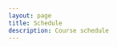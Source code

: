 ```yaml
---
layout: page
title: Schedule
description: Course schedule
---
```



<html lang='en'>
  <head>
    <meta charset='utf-8' />
    <script src='https://cdn.jsdelivr.net/npm/fullcalendar@6.1.11/index.global.min.js'></script>
    <script src="https://cdn.jsdelivr.net/npm/@fullcalendar/google-calendar@6.1.11/index.global.min.js"></script>
    <script>

      document.addEventListener('DOMContentLoaded', function() {
        var calendarEl = document.getElementById('calendar');
        var calendar = new FullCalendar.Calendar(calendarEl, {
          initialView: 'dayGridMonth',
          plugins: [ googleCalendarPlugin ],
          googleCalendarApiKey: 'AIzaSyBhK1Z3vN8QWKNdJX5V4c9SWqMn7jyytO4',
          events: {
            googleCalendarId: '3240885f8cde993cfb4753a3d5b563b5a20bc8936448b5291b67fc6396b70659@group.calendar.google.com'
          }
        });
        calendar.render();
      });

    </script>
  </head>
  <body>
    <div id='calendar'></div>
  </body>
</html>